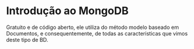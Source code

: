 # Introdução ao MongoDB

Gratuito e de código aberto, ele utiliza do método modelo baseado em Documentos, e consequentemente, de todas as caracteristicas que vimos deste tipo de BD.